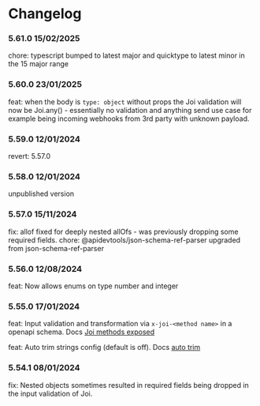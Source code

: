 # Changelog

### 5.61.0 15/02/2025
chore: typescript bumped to latest major and quicktype to latest minor in the 15 major range

### 5.60.0 23/01/2025
feat: when the body is `type: object` without props the Joi validation will now be Joi.any() - essentially no validation and anything send use case for example being incoming webhooks from 3rd party with unknown payload. 

### 5.59.0 12/01/2024
revert: 5.57.0 

### 5.58.0 12/01/2024
unpublished version

### 5.57.0 15/11/2024
fix: allof fixed for deeply nested allOfs - was previously dropping some required fields.
chore: @apidevtools/json-schema-ref-parser upgraded from json-schema-ref-parser

### 5.56.0 12/08/2024
feat: Now allows enums on type number and integer

### 5.55.0 17/01/2024
feat: Input validation and transformation via `x-joi-<method name>` in a openapi schema. Docs [Joi methods exposed](https://acr-lfr.github.io/generate-it/#/_pages/template-functions?id=joi-validation-amp-transformation)

feat: Auto trim strings config (default is off). Docs [auto trim](https://acr-lfr.github.io/generate-it/#/_pages/configuration?id=nodegenrc-joi-configuration)

### 5.54.1 08/01/2024
fix: Nested objects sometimes resulted in required fields being dropped in the input validation of Joi.

